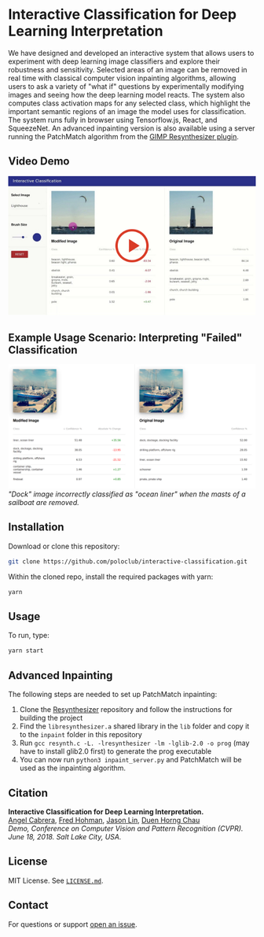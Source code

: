 # Interactive Classification for Deep Learning Interpretation

We have designed and developed an interactive system that allows users to experiment with deep learning image classifiers and explore their robustness and sensitivity.
Selected areas of an image can be removed in real time with classical computer vision inpainting algorithms, allowing users to ask a variety of "what if" questions by experimentally modifying images and seeing how the deep learning model reacts.
The system also computes class activation maps for any selected class, which highlight the important semantic regions of an image the model uses for classification.
The system runs fully in browser using Tensorflow.js, React, and SqueezeNet. An advanced inpainting version is also available using a server running the PatchMatch algorithm from the [GIMP Resynthesizer plugin](https://github.com/bootchk/resynthesizer).


## Video Demo
[![YouTube video demo](readme/interactive-experimentation-youtube-thumbnail.jpg)](https://youtu.be/llub5GcOF6w)


## Example Usage Scenario: Interpreting "Failed" Classification

![Failed classification](failure.png)
*"Dock" image incorrectly classified as "ocean liner" when the masts of a sailboat are removed.*

<!-- 
![Successful classification](success.png)
*The baseball player is correctly classified even when the ball, glove, and base are removed*
-->



## Installation

Download or clone this repository:

```bash
git clone https://github.com/poloclub/interactive-classification.git
```

Within the cloned repo, install the required packages with yarn:

```bash
yarn

```

## Usage

To run, type:

```bash
yarn start

```

## Advanced Inpainting

The following steps are needed to set up PatchMatch inpainting:

1. Clone the [Resynthesizer](https://github.com/bootchk/resynthesizer) repository and follow the instructions for building the project
2. Find the `libresynthesizer.a` shared library in the `lib` folder and copy it to the `inpaint` folder in this repository
3. Run `gcc resynth.c -L. -lresynthesizer -lm -lglib-2.0 -o prog` (may have to install glib2.0 first) to generate the prog executable
4. You can now run `python3 inpaint_server.py` and PatchMatch will be used as the inpainting algorithm.


## Citation

**Interactive Classification for Deep Learning Interpretation.**  
[Angel Cabrera][angel], [Fred Hohman][fred], [Jason Lin][jason], [Duen Horng Chau][polo]  
*Demo, Conference on Computer Vision and Pattern Recognition (CVPR). June 18, 2018. Salt Lake City, USA.*

<!-- [Read the paper][paper].   -->
<!-- [Watch the video][video]. -->


## License

MIT License. See [`LICENSE.md`](LICENSE.md).


## Contact

For questions or support [open an issue][issues].

<!-- [paper]: "Paper" -->
[video]: https://youtu.be/llub5GcOF6w "Video"
[fred]: http://fredhohman.com "Fred Hohman"
[angel]: http://cabreraalex.com/ "Alex Cabrera"
[jason]: http://jlin.xyz/ "Jason Lin"
[polo]: http://www.cc.gatech.edu/~dchau/ "Polo Chau"
[issues]: https://github.com/poloclub/interactive-classification/issues "Issues"

